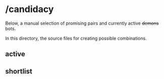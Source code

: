 # /candidacy

Below, a manual selection of promising pairs and currently active ~~demons~~ bots.

In this directory, the source files for creating possible combinations.

## active

## shortlist